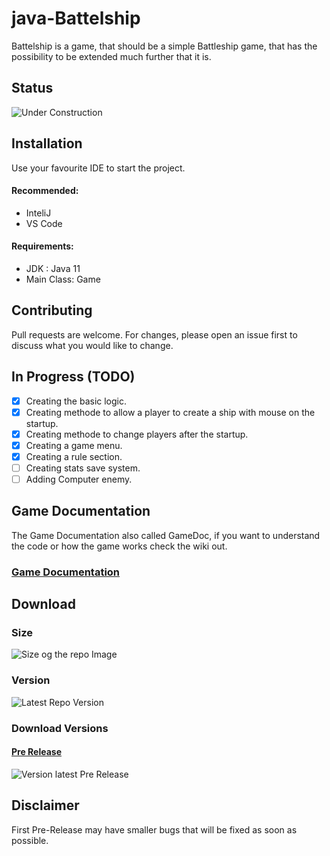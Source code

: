# java-Battelship

Battelship is a game, that should be a simple Battleship game, that has the possibility to be extended much further that it is.

## Status 
![Under Construction](https://media.giphy.com/media/kfR5iyQgmq7PoiFTAf/giphy.gif)

## Installation

Use your favourite IDE to start the project. 
#### Recommended:
* InteliJ
* VS Code

#### Requirements:
* JDK : Java 11
* Main Class: Game

## Contributing
Pull requests are welcome. For changes, please open an issue first to discuss what you would like to change.

## In Progress (TODO)
- [x] Creating the basic logic.
- [x] Creating methode to allow a player to create a ship with mouse on the startup.
- [x] Creating methode to change players after the startup.
- [x] Creating a game menu.
- [x] Creating a rule section.
- [ ] Creating stats save system.
- [ ] Adding Computer enemy.

## Game Documentation
The Game Documentation also called GameDoc, if you want to understand the code or how the game works check the wiki out.
<br>
### [Game Documentation](https://github.com/KnightRider2070/java-Battelship/wiki/Home)

## Download

### Size
![Size og the repo Image](https://img.shields.io/github/repo-size/KnightRider2070/java-Battelship?style=for-the-badge)

### Version
![Latest Repo Version](https://img.shields.io/github/v/tag/KnightRider2070/java-Battelship?style=for-the-badge)

### Download Versions
#### [Pre Release](https://github.com/KnightRider2070/java-Battelship/releases/latest) 

![Version latest Pre Release](https://img.shields.io/github/v/release/KnightRider2070/java-Battelship?include_prereleases&style=for-the-badge)

## Disclaimer
First Pre-Release may have smaller bugs that will be fixed as soon as possible.
